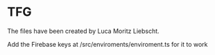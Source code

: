 # TFG
 The files have been created by Luca Moritz Liebscht.
 
 Add the Firebase keys at /src/enviroments/enviroment.ts for it to work
